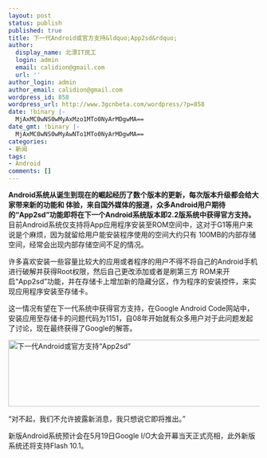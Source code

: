 ```yaml
---
layout: post
status: publish
published: true
title: 下一代Android或官方支持&ldquo;App2sd&rdquo;
author:
  display_name: 北漂IT民工
  login: admin
  email: calidion@gmail.com
  url: ''
author_login: admin
author_email: calidion@gmail.com
wordpress_id: 858
wordpress_url: http://www.3gcnbeta.com/wordpress/?p=858
date: !binary |-
  MjAxMC0wNS0wMyAxMzo1MTo0NyArMDgwMA==
date_gmt: !binary |-
  MjAxMC0wNS0wMyAwNTo1MTo0NyArMDgwMA==
categories:
- 新闻
tags:
- Android
comments: []
---
```

<p><strong>Android系统从诞生到现在的崛起经历了数个版本的更新，每次版本升级都会给大家带来新的功能和 体验，来自国外媒体的报道，众多Android用户期待的&ldquo;App2sd&rdquo;功能即将在下一个Android系统版本即2.2版系统中获得官方支持。</strong>目前Android系统仅支持将App应用程序安装至ROM空间中，这对于G1等用户来说是个麻烦，因为就留给用户能安装程序使用的空间大约只有 100MB的内部存储空间，经常会出现内部存储空间不足的情况。</p>
<p>许多喜欢安装一些容量比较大的应用或者程序的用户不得不将自己的Android手机进行破解并获得Root权限，然后自己更改添加或者是刷第三方 ROM来开启&ldquo;App2sd&rdquo;功能，并在存储卡上增加新的隐藏分区，作为程序的安装控件，来实现应用程序安装至存储卡。</p>
<p>这一情况有望在下一代系统中获得官方支持，在Google Android Code网站中，安装应用至存储卡的问题代码为1151，自08年开始就有众多用户对于此问题发起了讨论，现在最终获得了Google的解答。</p>
<p><a href="http://news.mydrivers.com/Img/20100503/09155615.jpg" target="_blank"><img src="http://img.cnbeta.com/newsimg/100503/09265201970493887.jpg" alt="下一代Android或官方支持&ldquo;App2sd&rdquo;" width="550" height="134" /></a></p>
<p>&ldquo;对不起，我们不允许披露新消息，我只想说它即将推出。&rdquo;</p>
<p>新版Android系统预计会在5月19日Google I/O大会开幕当天正式亮相，此外新版系统还将支持Flash 10.1。</p>
